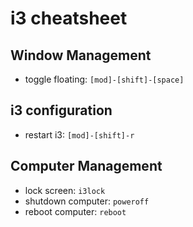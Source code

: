 # i3 cheatsheet

## Window Management

- toggle floating: `[mod]-[shift]-[space]`


## i3 configuration

- restart i3: `[mod]-[shift]-r`


## Computer Management

- lock screen: `i3lock`
- shutdown computer: `poweroff`
- reboot computer: `reboot`
